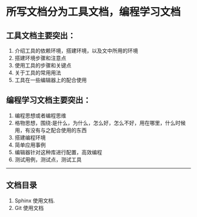 
# 所写文档分为工具文档，编程学习文档

## 工具文档主要突出：

1. 介绍工具的依赖环境，搭建环境，以及文中所用的环境
2. 搭建环境步骤和注意点
3. 使用工具的步骤和关键点
4. 关于工具的常用用法
5. 工具在一些编辑器上的配合使用

## 编程学习文档主要突出：

1. 编程思想或者编程思维
2. 格物思想，围绕:是什么，为什么，怎么好，怎么不好，用在哪里，什么时候用，有没有与之配合使用的东西
2. 搭建编程环境
3. 简单应用事例
4. 编辑器针对这种库进行配置，高效编程
5. 测试用例，测试点，测试工具

--------------------------------
## 文档目录

1. Sphinx 使用文档.
2. Git 使用文档

